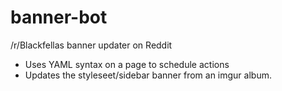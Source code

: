 # banner-bot

/r/Blackfellas banner updater on Reddit

- Uses YAML syntax on a page to schedule actions
- Updates the styleseet/sidebar banner from an imgur album. 
